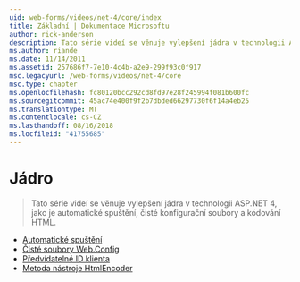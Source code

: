 ```yaml
---
uid: web-forms/videos/net-4/core/index
title: Základní | Dokumentace Microsoftu
author: rick-anderson
description: Tato série videí se věnuje vylepšení jádra v technologii ASP.NET 4, jako je automatické spuštění, čisté konfigurační soubory a kódování HTML.
ms.author: riande
ms.date: 11/14/2011
ms.assetid: 257686f7-7e10-4c4b-a2e9-299f93c0f917
msc.legacyurl: /web-forms/videos/net-4/core
msc.type: chapter
ms.openlocfilehash: fc80120bcc292cd8fd97e28f245994f081b600fc
ms.sourcegitcommit: 45ac74e400f9f2b7dbded66297730f6f14a4eb25
ms.translationtype: MT
ms.contentlocale: cs-CZ
ms.lasthandoff: 08/16/2018
ms.locfileid: "41755685"
---
```

<a name="core"></a>Jádro
====================
> Tato série videí se věnuje vylepšení jádra v technologii ASP.NET 4, jako je automatické spuštění, čisté konfigurační soubory a kódování HTML.


- [Automatické spuštění](aspnet-4-quick-hit-auto-start.md)
- [Čisté soubory Web.Config](aspnet-4-quick-hit-clean-webconfig-files.md)
- [Předvídatelné ID klienta](aspnet-4-quick-hit-predictable-client-ids.md)
- [Metoda nástroje HtmlEncoder](aspnet-4-quick-hit-the-htmlencoder-utility-method.md)
